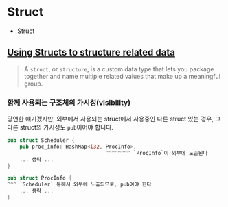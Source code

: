 # Struct

- [Struct](#struct)

## [Using Structs to structure related data](https://doc.rust-lang.org/book/ch05-00-structs.html)

> A `struct`, or `structure`, is a custom data type that lets you package together and name multiple related values that make up a meaningful group.

### 함께 사용되는 구조체의 가시성(visibility)

당연한 얘기겠지만, 외부에서 사용되는 struct에서 사용중인 다른 struct 있는 경우, 그 다른 struct의 가시성도 `pub`이어야 합니다.

```rs
pub struct Scheduler {
    pub proc_info: HashMap<i32, ProcInfo>,
                                ^^^^^^^^ `ProcInfo`이 외부에 노출된다
    ... 생략 ...
}

pub struct ProcInfo {
^^^ `Scheduler` 통해서 외부에 노출되므로, pub여야 한다
    ... 생략 ...
}
```
